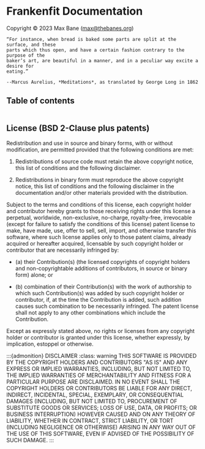 # Frankenfit Documentation

Copyright © 2023 Max Bane (max@thebanes.org)

```{epigraph}
“For instance, when bread is baked some parts are split at the surface, and these 
parts which thus open, and have a certain fashion contrary to the purpose of the 
baker’s art, are beautiful in a manner, and in a peculiar way excite a desire for
eating.”

--Marcus Aurelius, *Meditations*, as translated by George Long in 1862
```

## Table of contents

```{tableofcontents}
```
## License (BSD 2-Clause plus patents)

Redistribution and use in source and binary forms, with or without modification, are
permitted provided that the following conditions are met:

1. Redistributions of source code must retain the above copyright notice, this list of
conditions and the following disclaimer.

2. Redistributions in binary form must reproduce the above copyright notice, this list
of conditions and the following disclaimer in the documentation and/or other materials
provided with the distribution.

Subject to the terms and conditions of this license, each copyright holder and
contributor hereby grants to those receiving rights under this license a perpetual,
worldwide, non-exclusive, no-charge, royalty-free, irrevocable (except for failure to
satisfy the conditions of this license) patent license to make, have made, use, offer to
sell, sell, import, and otherwise transfer this software, where such license applies
only to those patent claims, already acquired or hereafter acquired, licensable by such
copyright holder or contributor that are necessarily infringed by:

* (a) their Contribution(s) (the licensed copyrights of copyright holders and
non-copyrightable additions of contributors, in source or binary form) alone; or

* (b) combination of their Contribution(s) with the work of authorship to which such
Contribution(s) was added by such copyright holder or contributor, if, at the time the
Contribution is added, such addition causes such combination to be necessarily
infringed. The patent license shall not apply to any other combinations which include
the Contribution.

Except as expressly stated above, no rights or licenses from any copyright holder or
contributor is granted under this license, whether expressly, by implication, estoppel
or otherwise.

:::{admonition} DISCLAIMER
:class: warning
THIS SOFTWARE IS PROVIDED BY THE COPYRIGHT HOLDERS AND CONTRIBUTORS "AS IS" AND ANY
EXPRESS OR IMPLIED WARRANTIES, INCLUDING, BUT NOT LIMITED TO, THE IMPLIED WARRANTIES OF
MERCHANTABILITY AND FITNESS FOR A PARTICULAR PURPOSE ARE DISCLAIMED. IN NO EVENT SHALL
THE COPYRIGHT HOLDERS OR CONTRIBUTORS BE LIABLE FOR ANY DIRECT, INDIRECT, INCIDENTAL,
SPECIAL, EXEMPLARY, OR CONSEQUENTIAL DAMAGES (INCLUDING, BUT NOT LIMITED TO, PROCUREMENT
OF SUBSTITUTE GOODS OR SERVICES; LOSS OF USE, DATA, OR PROFITS; OR BUSINESS
INTERRUPTION) HOWEVER CAUSED AND ON ANY THEORY OF LIABILITY, WHETHER IN CONTRACT, STRICT
LIABILITY, OR TORT (INCLUDING NEGLIGENCE OR OTHERWISE) ARISING IN ANY WAY OUT OF THE USE
OF THIS SOFTWARE, EVEN IF ADVISED OF THE POSSIBILITY OF SUCH DAMAGE.
:::
